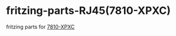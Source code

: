 # fritzing-parts-RJ45(7810-XPXC)
fritzing parts for [7810-XPXC](http://akizukidenshi.com/catalog/g/gC-00159/)

